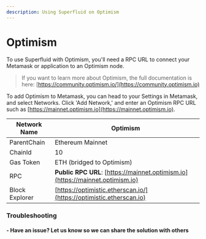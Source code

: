 ```yaml
---
description: Using Superfluid on Optimism
---
```


# Optimism

To use Superfluid with Optimism, you'll need a RPC URL to connect your Metamask or application to an Optimism node.

> If you want to learn more about Optimism, the full documentation is here: [https://community.optimism.io/](https://community.optimism.io)

To add Optimism to Metamask, you can head to your Settings in Metamask, and select Networks. Click 'Add Network,' and enter an Optimism RPC URL such as [https://mainnet.optimism.io](https://mainnet.optimism.io).

| Network Name   | Optimism                                                                       |
| -------------- | ------------------------------------------------------------------------------ |
| ParentChain    | Ethereum Mainnet                                                               |
| ChainId        | 10                                                                             |
| Gas Token      | ETH (bridged to Optimism)                                                      |
| RPC            | **Public RPC URL**: [https://mainnet.optimism.io](https://mainnet.optimism.io) |
| Block Explorer | [https://optimistic.etherscan.io/](https://optimistic.etherscan.io)            |

### Troubleshooting

#### - Have an issue? Let us know so we can share the solution with others&#x20;
